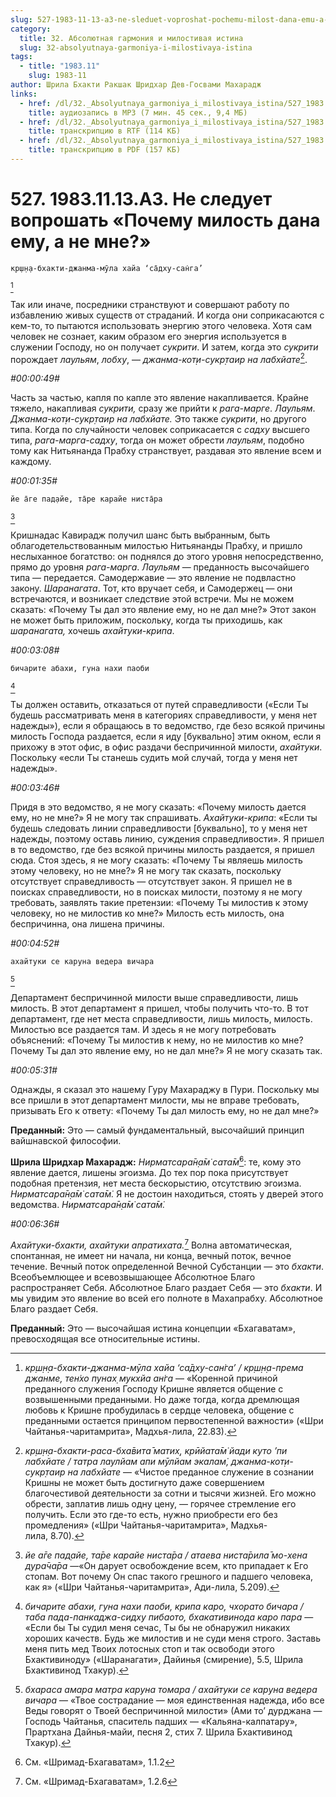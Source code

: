 ```yaml
---
slug: 527-1983-11-13-a3-ne-sleduet-voproshat-pochemu-milost-dana-emu-a-ne-mne
category:
  title: 32. Абсолютная гармония и милостивая истина
  slug: 32-absolyutnaya-garmoniya-i-milostivaya-istina
tags:
  - title: "1983.11"
    slug: 1983-11
author: Шрила Бхакти Ракшак Шридхар Дев-Госвами Махарадж
links:
  - href: /dl/32._Absolyutnaya_garmoniya_i_milostivaya_istina/527_1983.11.13.A3_SridharMj_Ne_sleduet_voproshat_Pochemu_milost_dana_emu_a_ne_mne.mp3
    title: аудиозапись в MP3 (7 мин. 45 сек., 9,4 МБ)
  - href: /dl/32._Absolyutnaya_garmoniya_i_milostivaya_istina/527_1983.11.13.A3_SridharMj_Ne_sleduet_voproshat_Pochemu_milost_dana_emu_a_ne_mne.rtf
    title: транскрипцию в RTF (114 КБ)
  - href: /dl/32._Absolyutnaya_garmoniya_i_milostivaya_istina/527_1983.11.13.A3_SridharMj_Ne_sleduet_voproshat_Pochemu_milost_dana_emu_a_ne_mne.pdf
    title: транскрипцию в PDF (157 КБ)
---
```


# 527. 1983.11.13.A3. Не следует вопрошать «Почему милость дана ему, а не мне?»

    кр̣ш̣н̣а-бхакти-джанма-мӯла хайа ‘са̄дху-сан̇га’
[^_ftn1]

Так или иначе, посредники странствуют и совершают работу по избавлению живых существ от страданий. И когда они соприкасаются с кем-то, то пытаются использовать энергию этого человека. Хотя сам человек не сознает, каким образом его энергия используется в служении Господу, но он получает *сукрити*. И затем, когда это *сукрити* порождает *лаульям*, *лобху*, — *джанма-кот̣и-сукр̣таир на лабхйате*[^_ftn2].

*#00:00:49#*

Часть за частью, капля по капле это явление накапливается. Крайне тяжело, накапливая *сукрити,* сразу же прийти к *рага-марге*. *Лаульям*. *Джанма-кот̣и-сукр̣таир на лабхйате.* Это также *сукрити*, но другого типа. Когда по случайности человек соприкасается с *садху* высшего типа, *рага-марга-садху*, тогда он может обрести *лаульям*, подобно тому как Нитьянанда Прабху странствует, раздавая это явление всем и каждому.

*#00:01:35#*

    йе а̄ге пад̣айе, та̄ре карайе ниста̄ра
[^_ftn3]

Кришнадас Кавирадж получил шанс быть выбранным, быть облагодетельствованным милостью Нитьянанды Прабху, и пришло неслыханное богатство: он поднялся до этого уровня непосредственно, прямо до уровня *рага-марга*. *Лаульям* — преданность высочайшего типа — передается. Самодержавие — это явление не подвластно закону. *Шаранагата*. Тот, кто вручает себя, и Самодержец — они встречаются, и возникает следствие этой встречи. Мы не можем сказать: «Почему Ты дал это явление ему, но не дал мне?» Этот закон не может быть приложим, поскольку, когда ты приходишь, как *шаранагата,* хочешь *ахайтуки-крипа*.

*#00:03:08#*

    бичарите абахи, гуна нахи паоби
[^_ftn4]

Ты должен оставить, отказаться от путей справедливости («Если Ты будешь рассматривать меня в категориях справедливости, у меня нет надежды»), если я обращаюсь в то ведомство, где безо всякой причины милость Господа раздается, если я иду [буквально] этим окном, если я прихожу в этот офис, в офис раздачи беспричинной милости, *ахайтуки*. Поскольку «если Ты станешь судить мой случай, тогда у меня нет надежды».

*#00:03:46#*

Придя в это ведомство, я не могу сказать: «Почему милость дается ему, но не мне?» Я не могу так спрашивать. *Ахайтуки-крипа*: «Если ты будешь следовать линии справедливости [буквально], то у меня нет надежды, поэтому оставь линию, суждения справедливости». Я пришел в то ведомство, где без всякой причины милость раздается, я пришел сюда. Стоя здесь, я не могу сказать: «Почему Ты являешь милость этому человеку, но не мне?» Я не могу так сказать, поскольку отсутствует справедливость — отсутствует закон. Я пришел не в поисках справедливости, но в поисках милости, поэтому я не могу требовать, заявлять такие претензии: «Почему Ты милостив к этому человеку, но не милостив ко мне?» Милость есть милость, она беспричинна, она лишена причины.

*#00:04:52#*

    ахайтуки се каруна ведера вичара
[^_ftn5]

Департамент беспричинной милости выше справедливости, лишь милость. В этот департамент я пришел, чтобы получить что-то. В тот департамент, где нет места справедливости, лишь милость, милость. Милостью все раздается там. И здесь я не могу потребовать объяснений: «Почему Ты милостив к нему, но не милостив ко мне? Почему Ты дал это явление ему, но не дал мне?» Я не могу сказать так.

*#00:05:31#*

Однажды, я сказал это нашему Гуру Махараджу в Пури. Поскольку мы все пришли в этот департамент милости, мы не вправе требовать, призывать Его к ответу: «Почему Ты дал милость ему, но не дал мне?»

**Преданный:** Это — самый фундаментальный, высочайший принцип вайшнавской философии.

**Шрила Шридхар Махарадж:** *Нирматсара̄н̣а̄м̇ сата̄м̇*[^_ftn6]: те, кому это явление дается, лишены эгоизма. До тех пор пока присутствует подобная претензия, нет места бескорыстию, отсутствию эгоизма. *Нирматсара̄н̣а̄м̇ сата̄м̇.* Я не достоин находиться, стоять у дверей этого ведомства. *Нирматсара̄н̣а̄м̇ сата̄м̇.*

*#00:06:36#*

*Ахайтуки-бхакти, ахайтуки апратихата.*[^_ftn7] Волна автоматическая, спонтанная, не имеет ни начала, ни конца, вечный поток, вечное течение. Вечный поток определенной Вечной Субстанции — это *бхакти*. Всеобъемлющее и всевозвышающее Абсолютное Благо распространяет Себя. Абсолютное Благо раздает Себя — это *бхакти*. И мы увидим это явление во всей его полноте в Махапрабху. Абсолютное Благо раздает Себя.

**Преданный:** Это — высочайшая истина концепции «Бхагаватам», превосходящая все относительные истины.



[^_ftn1]: *кр̣ш̣н̣а-бхакти-джанма-мӯла хайа ‘са̄дху-сан̇га’ / кр̣ш̣н̣а-према джанме, тен̇хо пунах̣ мукхйа ан̇га* — «Коренной причиной преданного служения Господу Кришне является общение с возвышенными преданными. Но даже тогда, когда дремлющая любовь к Кришне пробудилась в сердце человека, общение с преданными остается принципом первостепенной важности» («Шри Чайтанья-чаритамрита», Мадхья-лила, 22.83).

[^_ftn2]: *кр̣ш̣н̣а-бхакти-раса-бха̄вита̄ матих̣, крӣйата̄м̇ йади куто ’пи лабхйате / татра лаулйам апи мӯлйам экалам̇, джанма-кот̣и-сукр̣таир на лабхйате* — «Чистое преданное служение в сознании Кришны не может быть достигнуто даже совершением благочестивой деятельности за сотни и тысячи жизней. Его можно обрести, заплатив лишь одну цену, — горячее стремление его получить. Если это где-то есть, нужно приобрести его без промедления» («Шри Чайтанья-чаритамрита», Мадхья-лила, 8.70).

[^_ftn3]: *йе а̄ге пад̣айе, та̄ре карайе ниста̄ра / атаева ниста̄рила̄ мо-хена дура̄ча̄ра* —«Он дарует освобождение всем, кто припадает к Его стопам. Вот почему Он спас такого грешного и падшего человека, как я» («Шри Чайтанья-чаритамрита», Ади-лила, 5.209).

[^_ftn4]: *бичарите абахи, гуна нахи паоби, крипа каро, чхорато бичара / таба пада-панкаджа-сидху пибаото, бхакативинода каро пара* — «Если бы Ты судил меня сечас, Ты бы не обнаружил никаких хороших качеств. Будь же милостив и не суди меня строго. Заставь меня пить мед Твоих лотосных стоп и так освободи этого Бхактивиноду» («Шаранагати», Дайинья (смирение), 5.5, Шрила Бхактивинод Тхакур).

[^_ftn5]: *бхараса амара матра каруна томара / ахайтуки се каруна ведера вичара* — «Твое сострадание — моя единственная надежда, ибо все Веды говорят о Твоей беспричинной милости» (Ами то’ дурджана — Господь Чайтанья, спаситель падших — «Кальяна-калпатару», Прартхана Дайнья-майи, песня 2, стих 7. Шрила Бхактивинод Тхакур).

[^_ftn6]: См. «Шримад-Бхагаватам», 1.1.2

[^_ftn7]: См. «Шримад-Бхагаватам», 1.2.6

